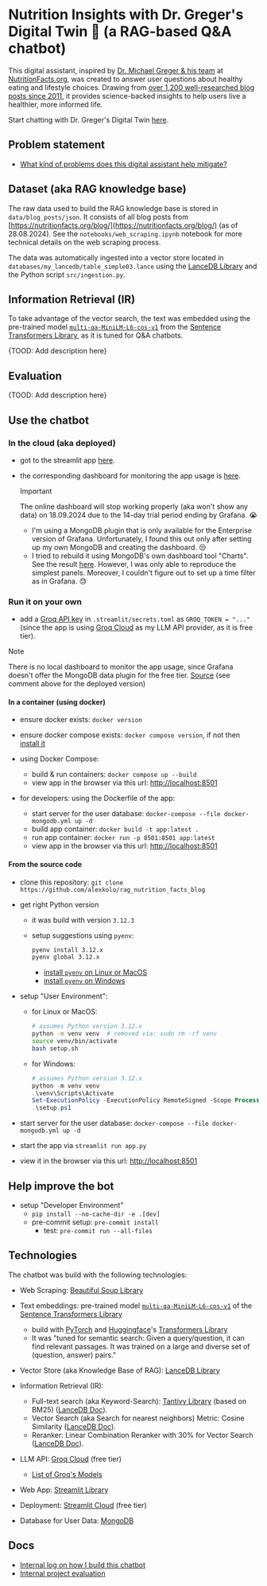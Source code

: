 # Nutrition Insights with Dr. Greger's Digital Twin 🥦 (a RAG-based Q&A chatbot)

This digital assistant, inspired by [Dr. Michael Greger & his team](https://nutritionfacts.org/team/) at [NutritionFacts.org](https://nutritionfacts.org/about/), was created to answer user questions about healthy eating and lifestyle choices. Drawing from [over 1,200 well-researched blog posts since 2011](https://nutritionfacts.org/blog/), it provides science-backed insights to help users live a healthier, more informed life.

Start chatting with Dr. Greger's Digital Twin [here](https://dr-greger-blog-bot.streamlit.app/).

## Problem statement

- [What kind of problems does this digital assistant help mitigate?](docs/project_description.md)

## Dataset (aka RAG knowledge base)

The raw data used to build the RAG knowledge base is stored in `data/blog_posts/json`. It consists of all blog posts from [https://nutritionfacts.org/blog/](https://nutritionfacts.org/blog/) (as of 28.08.2024). See the `notebooks/web_scraping.ipynb` notebook for more technical details on the web scraping process.

The data was automatically ingested into a vector store located in `databases/my_lancedb/table_simple03.lance` using the [LanceDB Library](https://lancedb.github.io/lancedb/) and the Python script `src/ingestion.py`.

## Information Retrieval (IR)

To take advantage of the vector search, the text was embedded using the pre-trained model [`multi-qa-MiniLM-L6-cos-v1`](https://huggingface.co/sentence-transformers/multi-qa-MiniLM-L6-cos-v1) from the [Sentence Transformers Library](https://www.sbert.net/index.html), as it is tuned for Q&A chatbots.

{TOOD: Add description here}

## Evaluation

{TOOD: Add description here}

## Use the chatbot

### In the cloud (aka deployed)

- got to the streamlit app [here](https://dr-greger-blog-bot.streamlit.app/).
- the corresponding dashboard for monitoring the app usage is [here](https://chatbotdrgreger.grafana.net/public-dashboards/1ae4a1c3c47c41478e16d97aaa5a2276).

    > [!IMPORTANT]
    > The online dashboard will stop working properly (aka won't show any data) on 18.09.2024 due to the 14-day trial period ending by Grafana. 😭
  - I'm using a MongoDB plugin that is only available for the Enterprise version of Grafana. Unfortunately, I found this out only after setting up my own MongoDB and creating the dashboard. 😒
  - I tried to rebuild it using MongoDB's own dashboard tool "Charts". See the result [here](https://charts.mongodb.com/charts-project-0-dwgewmy/public/dashboards/10ed0c93-9fb1-4b89-a1e3-966fddef4f27). However, I was only able to reproduce the simplest panels. Moreover, I couldn't figure out to set up a time filter as in Grafana. 😓

### Run it on your own

- add a [Groq API key](https://console.groq.com/keys) in `.streamlit/secrets.toml` as `GROQ_TOKEN = "..."` (since the app is using [Groq Cloud](https://groq.com/) as my LLM API provider, as it is free tier).

> [!NOTE]
> There is no local dashboard to monitor the app usage, since Grafana doesn't offer the MongoDB data plugin for the free tier. [Source](https://grafana.com/docs/grafana/latest/introduction/grafana-enterprise/#enterprise-data-sources) (see comment above for the deployed version)

#### In a container (using docker)

- ensure docker exists: `docker version`
- ensure docker compose exists: `docker compose version`, if not then [install it](https://docs.docker.com/compose/install/linux/)

- using Docker Compose:
  - build & run containers: `docker compose up --build`
  - view app in the browser via this url: <http://localhost:8501>

- for developers: using the Dockerfile of the app:
  - start server for the user database: `docker-compose --file docker-mongodb.yml up -d`
  - build app container: `docker build -t app:latest .`
  - run app container: `docker run -p 8501:8501 app:latest`
  - view app in the browser via this url: <http://localhost:8501>

#### From the source code

- clone this repository: `git clone https://github.com/alexkolo/rag_nutrition_facts_blog`

- get right Python version
  - it was build with version `3.12.3`
  - setup suggestions using `pyenv`:

    ```bash
    pyenv install 3.12.x
    pyenv global 3.12.x
    ```

    - [install `pyenv` on Linux or MacOS](https://github.com/pyenv/pyenv)
    - [install `pyenv` on Windows](https://github.com/pyenv-win/pyenv-win)

- setup "User Environment":
  - for Linux or MacOS:

    ```bash
    # assumes Python version 3.12.x
    python -m venv venv  # removed via: sudo rm -rf venv
    source venv/bin/activate
    bash setup.sh
    ```

  - for Windows:

    ```powershell
    # assumes Python version 3.12.x
    python -m venv venv
    .\venv\Scripts\Activate
    Set-ExecutionPolicy -ExecutionPolicy RemoteSigned -Scope Process
    .\setup.ps1
    ```

- start server for the user database: `docker-compose --file docker-mongodb.yml up -d`
- start the app via `streamlit run app.py`
- view it in the browser via this url: <http://localhost:8501>

## Help improve the bot

- setup "Developer Environment"
  - `pip install --no-cache-dir -e .[dev]`
  - pre-commit setup: `pre-commit install`
    - test: `pre-commit run --all-files`

## Technologies

The chatbot was build with the following technologies:

- Web Scraping: [Beautiful Soup Library](https://www.crummy.com/software/BeautifulSoup/)

- Text embeddings: pre-trained model [`multi-qa-MiniLM-L6-cos-v1`](https://huggingface.co/sentence-transformers/multi-qa-MiniLM-L6-cos-v1) of the [Sentence Transformers Library](https://www.sbert.net/index.html)
  - build with [PyTorch](https://pytorch.org/get-started/locally/) and [Huggingface](https://huggingface.co/)'s [Transformers Library](https://github.com/huggingface/transformers)
  - It was "tuned for semantic search: Given a query/question, it can find relevant passages. It was trained on a large and diverse set of (question, answer) pairs."

- Vector Store (aka Knowledge Base of RAG): [LanceDB Library](https://lancedb.github.io/lancedb/)

- Information Retrieval (IR):
  - Full-text search (aka Keyword-Search): [Tantivy Library](https://github.com/quickwit-oss/tantivy) (based on BM25) ([LanceDB Doc](https://lancedb.github.io/lancedb/fts/)).
  - Vector Search (aka Search for nearest neighbors) Metric: Cosine Similarity ([LanceDB Doc](https://lancedb.github.io/lancedb/search/)).
  - Reranker: Linear Combination Reranker with 30% for Vector Search ([LanceDB Doc](https://lancedb.github.io/lancedb/reranking/linear_combination/)).

- LLM API: [Groq Cloud](https://groq.com/) (free tier)
  - [List of Groq's Models](https://console.groq.com/docs/models)

- Web App: [Streamlit Library](https://streamlit.io/)
- Deployment: [Streamlit Cloud](https://streamlit.io/cloud) (free tier)

- Database for User Data: [MongoDB](https://www.mongodb.com/)

## Docs

- [Internal log on how I build this chatbot](docs/how_to_build.md)
- [Internal project evaluation](docs/project_evaluation_internal.md)
